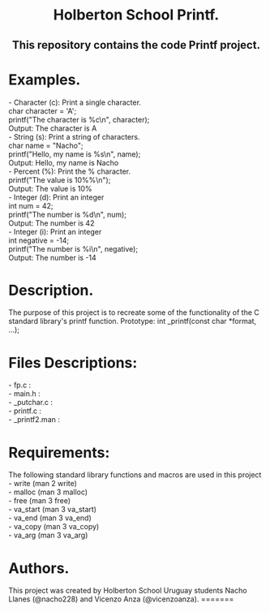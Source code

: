 <h1 align="center"> Holberton School Printf.</h1>
<h2 align="center">This repository contains the code Printf project.</h2>

<h1> Examples. </h1>
- Character (c): Print a single character. <br>
char character = 'A'; <br>
printf("The character is %c\n", character);<br>
 Output: The character is A <br>
- String (s): Print a string of characters. <br>
char name = "Nacho";<br>
printf("Hello, my name is %s\n", name);<br>
Output: Hello, my name is Nacho <br>
- Percent (%): Print the % character. <br>
printf("The value is 10%%\n");<br>
Output: The value is 10% <br>
- Integer (d): Print an integer <br>
int num = 42;<br>
printf("The number is %d\n", num);<br>
Output: The number is 42 <br>
- Integer (i): Print an integer <br>
int negative = -14;<br>
printf("The number is %i\n", negative);<br>
Output: The number is -14 <br>

<h1> Description. </h1>
The purpose of this project is to recreate some of the functionality of the C standard library's printf function. Prototype: int _printf(const char *format, ...); <br>
<h1> Files Descriptions: </h1>
- fp.c :       <br>
- main.h :     <br>
- _putchar.c : <br>
- printf.c :   <br>
- _printf2.man : <br>

<h1> Requirements:</h1>
The following standard library functions and macros are used in this project <br> 
- write (man 2 write) <br>
- malloc (man 3 malloc) <br>
- free (man 3 free) <br>
- va_start (man 3 va_start) <br>
- va_end (man 3 va_end) <br>
- va_copy (man 3 va_copy) <br>
- va_arg (man 3 va_arg) <br>
<h1> Authors. </h1>
This project was created by Holberton School Uruguay students Nacho Llanes (@nacho228) and Vicenzo Anza (@vicenzoanza).
=======
